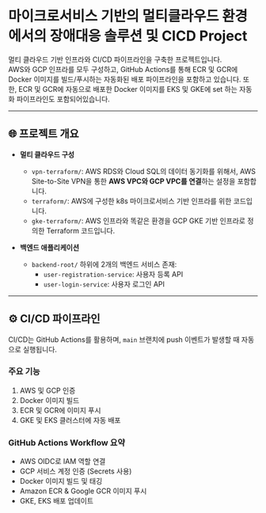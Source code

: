 # 마이크로서비스 기반의 멀티클라우드 환경에서의 장애대응 솔루션 및 CICD Project

멀티 클라우드 기반 인프라와 CI/CD 파이프라인을 구축한 프로젝트입니다.  
AWS와 GCP 인프라를 모두 구성하고, GitHub Actions를 통해 ECR 및 GCR에 Docker 이미지를 빌드/푸시하는 자동화된 배포 파이프라인을 포함하고 있습니다.
또한, ECR 및 GCR에 자동으로 배포한 Docker 이미지를 EKS 및 GKE에 set 하는 자동화 파이프라인도 포함되어있습니다.

---

## 🌐 프로젝트 개요

- **멀티 클라우드 구성**
  - `vpn-terraform/`: AWS RDS와 Cloud SQL의 데이터 동기화를 위해서, AWS Site-to-Site VPN을 통한 **AWS VPC와 GCP VPC를 연결**하는 설정을 포함합니다.
  - `terraform/`: AWS에 구성한 k8s 마이크로서비스 기반 인프라를 위한 코드입니다.
  - `gke-terraform/`: AWS 인프라와 똑같은 환경을 GCP GKE 기반 인프라로 정의한 Terraform 코드입니다.

- **백엔드 애플리케이션**
  - `backend-root/` 하위에 2개의 백엔드 서비스 존재:
    - `user-registration-service`: 사용자 등록 API
    - `user-login-service`: 사용자 로그인 API

---

## ⚙️ CI/CD 파이프라인

CI/CD는 GitHub Actions를 활용하며, `main` 브랜치에 push 이벤트가 발생할 때 자동으로 실행됩니다.

### 주요 기능

1. AWS 및 GCP 인증
2. Docker 이미지 빌드
3. ECR 및 GCR에 이미지 푸시
4. GKE 및 EKS 클러스터에 자동 배포

### GitHub Actions Workflow 요약

- AWS OIDC로 IAM 역할 연결
- GCP 서비스 계정 인증 (Secrets 사용)
- Docker 이미지 빌드 및 태깅
- Amazon ECR & Google GCR 이미지 푸시
- GKE, EKS 배포 업데이트
